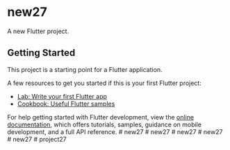 # new27

A new Flutter project.

## Getting Started

This project is a starting point for a Flutter application.

A few resources to get you started if this is your first Flutter project:

- [Lab: Write your first Flutter app](https://docs.flutter.dev/get-started/codelab)
- [Cookbook: Useful Flutter samples](https://docs.flutter.dev/cookbook)

For help getting started with Flutter development, view the
[online documentation](https://docs.flutter.dev/), which offers tutorials,
samples, guidance on mobile development, and a full API reference.
#   n e w 2 7  
 #   n e w 2 7  
 #   n e w 2 7  
 #   n e w 2 7  
 #   n e w 2 7  
 #   p r o j e c t 2 7  
 
